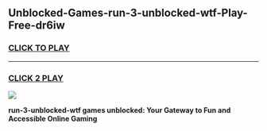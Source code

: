 
## Unblocked-Games-run-3-unblocked-wtf-Play-Free-dr6iw
<h3>
<a href="https://premium76.site?title=run-3-unblocked-wtf&ref=18A1">CLICK TO PLAY</a></h3>
<hr>

<h3>
<a href="https://premium76.site?title=run-3-unblocked-wtf&ref=18A1">CLICK 2 PLAY</a>
  
</h3>

<a href="https://premium76.site?title=run-3-unblocked-wtf&ref=18A1"><img src="https://clearcache.store/games.png"></a>


**run-3-unblocked-wtf games unblocked: Your Gateway to Fun and Accessible Online Gaming**
